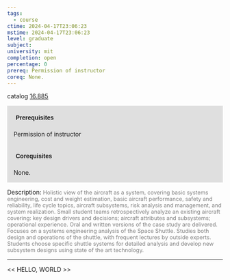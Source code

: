 ```yaml
---
tags:
  - course
ctime: 2024-04-17T23:06:23
mstime: 2024-04-17T23:06:23
level: graduate
subject: 
university: mit
completion: open
percentage: 0
prereq: Permission of instructor
coreq: None.
---
```


catalog [16.885](http://student.mit.edu/catalog/m16b.html#16.885)

<span style="display: block; padding: 15px; background-color: rgb(100, 100, 100, 0.2);"><font id="m_prereq1494_0" style="display: block; font-family: Arial, sans-serif; font-weight: bold; padding: 5px">Prerequisites</font><br><span id="prereq1494_0">Permission of instructor</span></span>
<span style="display: block; padding: 15px; background-color: rgb(100, 100, 100, 0.2);"><font id="m_coreq1494_0" style="display: block; font-family: Arial, sans-serif; font-weight: bold; padding: 5px">Corequisites</font><br><span id="coreq1494_0">None.</span></span>

<font style="">Description:</font>
<font style="color: grey; font-size: 0.8rem;">Holistic view of the aircraft as a system, covering basic systems engineering, cost and weight estimation, basic aircraft performance, safety and reliability, life cycle topics, aircraft subsystems, risk analysis and management, and system realization. Small student teams retrospectively analyze an existing aircraft covering: key design drivers and decisions; aircraft attributes and subsystems; operational experience. Oral and written versions of the case study are delivered. Focuses on a systems engineering analysis of the Space Shuttle. Studies both design and operations of the shuttle, with frequent lectures by outside experts. Students choose specific shuttle systems for detailed analysis and develop new subsystem designs using state of the art technology.</font>



---

<< HELLO, WORLD >>
